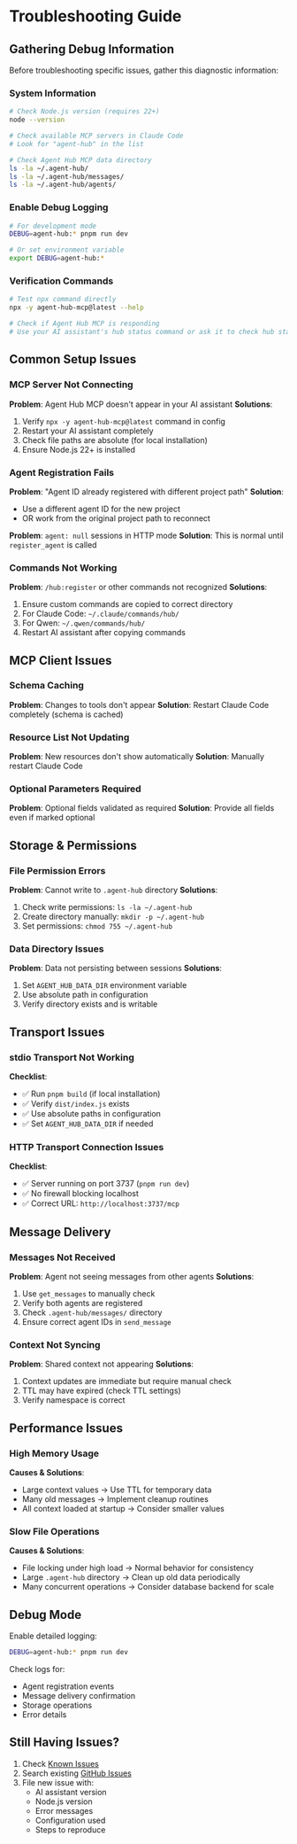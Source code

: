 # Troubleshooting Guide

## Gathering Debug Information

Before troubleshooting specific issues, gather this diagnostic information:

### System Information
```bash
# Check Node.js version (requires 22+)
node --version

# Check available MCP servers in Claude Code
# Look for "agent-hub" in the list

# Check Agent Hub MCP data directory
ls -la ~/.agent-hub/
ls -la ~/.agent-hub/messages/
ls -la ~/.agent-hub/agents/
```

### Enable Debug Logging
```bash
# For development mode
DEBUG=agent-hub:* pnpm run dev

# Or set environment variable
export DEBUG=agent-hub:*
```

### Verification Commands
```bash
# Test npx command directly
npx -y agent-hub-mcp@latest --help

# Check if Agent Hub MCP is responding
# Use your AI assistant's hub status command or ask it to check hub status
```

## Common Setup Issues

### MCP Server Not Connecting

**Problem**: Agent Hub MCP doesn't appear in your AI assistant
**Solutions**:
1. Verify `npx -y agent-hub-mcp@latest` command in config
2. Restart your AI assistant completely
3. Check file paths are absolute (for local installation)
4. Ensure Node.js 22+ is installed

### Agent Registration Fails

**Problem**: "Agent ID already registered with different project path"
**Solution**: 
- Use a different agent ID for the new project
- OR work from the original project path to reconnect

**Problem**: `agent: null` sessions in HTTP mode
**Solution**: This is normal until `register_agent` is called

### Commands Not Working

**Problem**: `/hub:register` or other commands not recognized
**Solutions**:
1. Ensure custom commands are copied to correct directory
2. For Claude Code: `~/.claude/commands/hub/`
3. For Qwen: `~/.qwen/commands/hub/`
4. Restart AI assistant after copying commands

## MCP Client Issues

### Schema Caching
**Problem**: Changes to tools don't appear
**Solution**: Restart Claude Code completely (schema is cached)

### Resource List Not Updating
**Problem**: New resources don't show automatically
**Solution**: Manually restart Claude Code

### Optional Parameters Required
**Problem**: Optional fields validated as required
**Solution**: Provide all fields even if marked optional

## Storage & Permissions

### File Permission Errors
**Problem**: Cannot write to `.agent-hub` directory
**Solutions**:
1. Check write permissions: `ls -la ~/.agent-hub`
2. Create directory manually: `mkdir -p ~/.agent-hub`
3. Set permissions: `chmod 755 ~/.agent-hub`

### Data Directory Issues
**Problem**: Data not persisting between sessions
**Solutions**:
1. Set `AGENT_HUB_DATA_DIR` environment variable
2. Use absolute path in configuration
3. Verify directory exists and is writable

## Transport Issues

### stdio Transport Not Working
**Checklist**:
- ✅ Run `pnpm build` (if local installation)
- ✅ Verify `dist/index.js` exists
- ✅ Use absolute paths in configuration
- ✅ Set `AGENT_HUB_DATA_DIR` if needed

### HTTP Transport Connection Issues
**Checklist**:
- ✅ Server running on port 3737 (`pnpm run dev`)
- ✅ No firewall blocking localhost
- ✅ Correct URL: `http://localhost:3737/mcp`

## Message Delivery

### Messages Not Received
**Problem**: Agent not seeing messages from other agents
**Solutions**:
1. Use `get_messages` to manually check
2. Verify both agents are registered
3. Check `.agent-hub/messages/` directory
4. Ensure correct agent IDs in `send_message`

### Context Not Syncing
**Problem**: Shared context not appearing
**Solutions**:
1. Context updates are immediate but require manual check
2. TTL may have expired (check TTL settings)
3. Verify namespace is correct

## Performance Issues

### High Memory Usage
**Causes & Solutions**:
- Large context values → Use TTL for temporary data
- Many old messages → Implement cleanup routines
- All context loaded at startup → Consider smaller values

### Slow File Operations
**Causes & Solutions**:
- File locking under high load → Normal behavior for consistency
- Large `.agent-hub` directory → Clean up old data periodically
- Many concurrent operations → Consider database backend for scale

## Debug Mode

Enable detailed logging:
```bash
DEBUG=agent-hub:* pnpm run dev
```

Check logs for:
- Agent registration events
- Message delivery confirmation
- Storage operations
- Error details

## Still Having Issues?

1. Check [Known Issues](./KNOWN-ISSUES.md)
2. Search existing [GitHub Issues](https://github.com/gilbarbara/agent-hub-mcp/issues)
3. File new issue with:
   - AI assistant version
   - Node.js version
   - Error messages
   - Configuration used
   - Steps to reproduce
